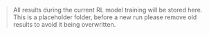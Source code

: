 > All results during the current  RL model training will be stored here.
> This is a placeholder folder, before a new run please remove old results to avoid it being overwritten.
